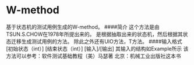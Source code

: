 # W-method
基于状态机的测试用例生成的W-method。
####简介
这个方法是由TSUN.S.CHOW在1978年所提出来的。
是根据抽取出来的状态机，然后根据其状态迁移生成测试用例的方法。
除此之外还有UIO方法，T方法。
####输入格式
[初始状态（int）] [结束状态（int）] [输入]/[输出]
其输入的结构如Example所示
该方法可以参考：软件测试基础教程（美）马瑟著 北京：机械工业出版社这本书
